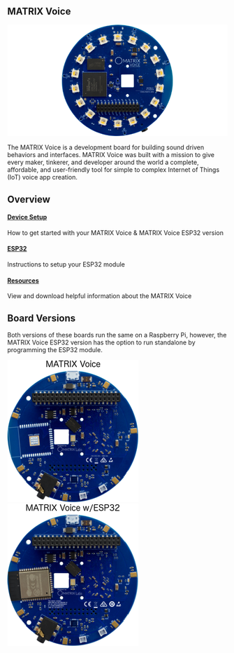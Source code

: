 ## MATRIX Voice

![](img/m-2.png)

The MATRIX Voice is a development board for building sound driven behaviors and interfaces. MATRIX Voice was built with a mission to give every maker, tinkerer, and developer around the world a complete, affordable, and user-friendly tool for simple to complex Internet of Things (IoT) voice app creation.

## Overview

<h4 style="padding-top:0"><a href="/matrix-voice/device-setup">Device Setup</a></h4>
How to get started with your MATRIX Voice & MATRIX Voice ESP32 version

<h4 style="padding-top:0"><a href="/matrix-voice/esp32">ESP32</a></h4>
Instructions to setup your ESP32 module

<h4 style="padding-top:0"><a href="/matrix-voice/resources/overview">Resources</a></h4>
View and download helpful information about the MATRIX Voice

## Board Versions

Both versions of these boards run the same on a Raspberry Pi, however, the MATRIX Voice ESP32 version has the option to run standalone by programming the ESP32 module.

![](img/matrix-voice-back.png) ![](img/matrix-voice-esp32-back.png)